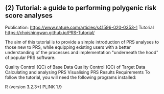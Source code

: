 ## (2) Tutorial: a guide to performing polygenic risk score analyses
Publication: https://www.nature.com/articles/s41596-020-0353-1
Tutorial
https://choishingwan.github.io/PRS-Tutorial/

The aim of this tutorial is to provide a simple introduction of PRS analyses to those new to PRS, while equipping existing users with a better understanding of the processes and implementation "underneath the hood" of popular PRS software.

Quality Control (QC) of Base Data
Quality Control (QC) of Target Data
Calculating and analysing PRS
Visualising PRS Results
Requirements
To follow the tutorial, you will need the following programs installed:

R (version 3.2.3+)
PLINK 1.9
